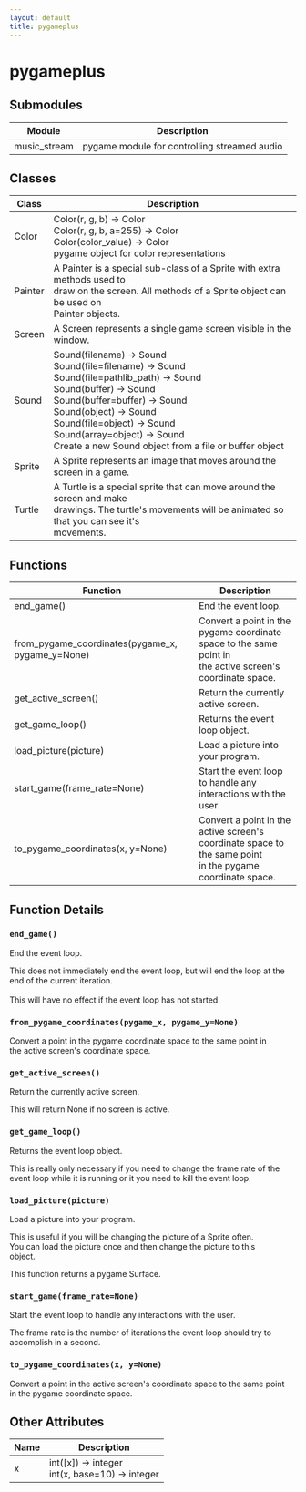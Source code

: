 ```yaml
---
layout: default
title: pygameplus
---
```

# pygameplus

## Submodules

| Module | Description |
| --- | --- |
| music_stream | pygame module for controlling streamed audio |

## Classes

| Class | Description |
| --- | --- |
| Color | Color(r, g, b) -> Color<br />Color(r, g, b, a=255) -> Color<br />Color(color_value) -> Color<br />pygame object for color representations |
| Painter | A Painter is a special sub-class of a Sprite with extra methods used to <br />draw on the screen.  All methods of a Sprite object can be used on<br />Painter objects. |
| Screen | A Screen represents a single game screen visible in the window. |
| Sound | Sound(filename) -> Sound<br />Sound(file=filename) -> Sound<br />Sound(file=pathlib_path) -> Sound<br />Sound(buffer) -> Sound<br />Sound(buffer=buffer) -> Sound<br />Sound(object) -> Sound<br />Sound(file=object) -> Sound<br />Sound(array=object) -> Sound<br />Create a new Sound object from a file or buffer object |
| Sprite | A Sprite represents an image that moves around the screen in a game. |
| Turtle | A Turtle is a special sprite that can move around the screen and make <br />drawings.  The turtle's movements will be animated so that you can see it's<br />movements. |

## Functions

| Function | Description |
| --- | --- |
| end_game() | End the event loop. |
| from_pygame_coordinates(pygame_x, pygame_y=None) | Convert a point in the pygame coordinate space to the same point in <br />the active screen's coordinate space. |
| get_active_screen() | Return the currently active screen. |
| get_game_loop() | Returns the event loop object. |
| load_picture(picture) | Load a picture into your program. |
| start_game(frame_rate=None) | Start the event loop to handle any interactions with the user. |
| to_pygame_coordinates(x, y=None) | Convert a point in the active screen's coordinate space to the same point <br />in the pygame coordinate space. |

## Function Details

### `end_game()`

End the event loop.

This does not immediately end the event loop, but will end the loop at the <br />end of the current iteration.<br />    <br />This will have no effect if the event loop has not started.

### `from_pygame_coordinates(pygame_x, pygame_y=None)`

Convert a point in the pygame coordinate space to the same point in <br />the active screen's coordinate space.

### `get_active_screen()`

Return the currently active screen.

This will return None if no screen is active.

### `get_game_loop()`

Returns the event loop object.

This is really only necessary if you need to change the frame rate of the<br />event loop while it is running or it you need to kill the event loop.

### `load_picture(picture)`

Load a picture into your program.

This is useful if you will be changing the picture of a Sprite often.<br />You can load the picture once and then change the picture to this<br />object.

This function returns a pygame Surface.

### `start_game(frame_rate=None)`

Start the event loop to handle any interactions with the user.

The frame rate is the number of iterations the event loop should try to<br />accomplish in a second.

### `to_pygame_coordinates(x, y=None)`

Convert a point in the active screen's coordinate space to the same point <br />in the pygame coordinate space.

## Other Attributes

| Name | Description |
| --- | --- |
| x | int([x]) -> integer<br />int(x, base=10) -> integer |

